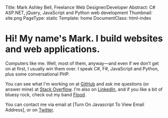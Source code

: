 Title: Mark Ashley Bell, Freelance Web Designer/Developer
Abstract: C# ASP.NET, jQuery, JavaScript and Python web development
Thumbnail: site.png
PageType: static
Template: home
DocumentClass: html-index

# Hi! My name's Mark. I build websites and web applications.

Computers like me. Well, most of them, anyway—and even if we don’t get on at first, I usually win them over. I speak C#, F#, JavaScript and Python, plus some conversational PHP.

You can see what I'm working on at [GitHub](https://github.com/markashleybell "External Link: GitHub Profile") and ask me questions (or answer mine) at [Stack Overflow](http://stackoverflow.com/users/43140/mark-bell "External Link: Stack Overflow Profile"). I'm also on [LinkedIn](http://www.linkedin.com/in/markashleybell "External Link: LinkedIn Profile"), and if you like a bit of bluesy rock, check out my band [Flood](http://floodband.uk "External Link: Flood").

You can contact me via email at <span id="e">[Turn On Javascript To View Email Address]</span>, or on [Twitter](https://twitter.com/markashleybell "External Link: Twitter Profile").